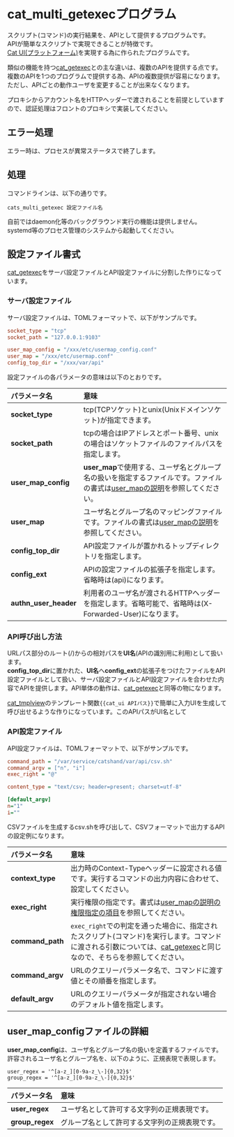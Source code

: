 # cat\_multi\_getexecプログラム

スクリプト(コマンド)の実行結果を、APIとして提供するプログラムです。  
APIが簡単なスクリプトで実現できることが特徴です。  
[Cat UI(プラットフォーム)](cat_ui.md)を実現する為に作られたプログラムです。

類似の機能を持つ[cat\_getexec](./cat_getexec.md)との主な違いは、複数のAPIを提供する点です。  
複数のAPIを1つのプログラムで提供する為、APIの複数提供が容易になります。ただし、APIごとの動作ユーザを変更することが出来なくなります。

プロキシからアカウント名をHTTPヘッダーで渡されることを前提としていますので、認証処理はフロントのプロキシで実装してください。

## エラー処理

エラー時は、プロセスが異常ステータスで終了します。 

## 処理

コマンドラインは、以下の通りです。
```
cats_multi_getexec 設定ファイル名
```

自前ではdaemon化等のバックグラウンド実行の機能は提供しません。  
systemd等のプロセス管理のシステムから起動してください。

## 設定ファイル書式
[cat\_getexec](./cat_getexec.md)をサーバ設定ファイルとAPI設定ファイルに分割した作りになっています。

### サーバ設定ファイル
サーバ設定ファイルは、TOMLフォーマットで、以下がサンプルです。

```ini
socket_type = "tcp"
socket_path = "127.0.0.1:9103"

user_map_config = "/xxx/etc/usermap_config.conf"
user_map = "/xxx/etc/usermap.conf"
config_top_dir = "/xxx/var/api"
```

設定ファイルの各パラメータの意味は以下のとおりです。

|パラメータ名|意味|
| :--- | :--- |
|**socket\_type**|tcp(TCPソケット)とunix(Unixドメインソケット)が指定できます。|
|**socket\_path**|tcpの場合はIPアドレスとポート番号、unixの場合はソケットファイルのファイルパスを指定します。|
|**user\_map\_config**|**user\_map**で使用する、ユーザ名とグループ名の扱いを指定するファイルです。ファイルの書式は[user\_mapの説明](user_map.md)を参照してください。|
|**user\_map**|ユーザ名とグループ名のマッピングファイルです。ファイルの書式は[user\_mapの説明](user_map.md)を参照してください。|
|**config\_top\_dir**|API設定ファイルが置かれるトップディレクトリを指定します。|
|**config\_ext**|APIの設定ファイルの拡張子を指定します。省略時は(api)になります。|
|**authn\_user\_header**|利用者のユーザ名が渡されるHTTPヘッダーを指定します。省略可能で、省略時は(X-Forwarded-User)になります。|

### API呼び出し方法
URLパス部分のルート(/)からの相対パスを**UI名**(APIの識別用に利用)として扱います。  
**config\_top\_dir**に置かれた、**UI名**へ**config\_ext**の拡張子をつけたファイルをAPI設定ファイルとして扱い、サーバ設定ファイルとAPI設定ファイルを合わせた内容でAPIを提供します。API単体の動作は、[cat\_getexec](./cat_getexec.md)と同等の物になります。

[cat\_tmplview](./cat_tmplview.md)のテンプレート関数`{{cat_ui APIパス}}`で簡単に入力UIを生成して呼び出せるような作りになっています。このAPIパスがUI名として

### API設定ファイル
API設定ファイルは、TOMLフォーマットで、以下がサンプルです。

```ini
command_path = "/var/service/catshand/var/api/csv.sh"
command_argv = ["n", "i"]
exec_right = "@"

content_type = "text/csv; header=present; charset=utf-8"

[default_argv]
n="1"
i=""
```

CSVファイルを生成するcsv.shを呼び出して、CSVフォーマットで出力するAPIの設定例になります。

|パラメータ名|意味|
| :--- | :--- |
|**context\_type**|出力時のContext-Typeヘッダーに設定される値です。実行するコマンドの出力内容に合わせて、設定してください。|
|**exec\_right**|実行権限の指定です。書式は[user\_mapの説明の権限指定の項目](user_map.md)を参照してください。|
|**command\_path**|`exec_right`での判定を通った場合に、指定されたスクリプト(コマンド)を実行します。コマンドに渡される引数については、[cat\_getexec](./cat_getexec.md)と同じなので、そちらを参照してください。|
|**command\_argv**|URLのクエリーパラメータ名で、コマンドに渡す値とその順番を指定します。|
|**default\_argv**|URLのクエリーパラメータが指定されない場合のデフォルト値を指定します。|

## user\_map\_configファイルの詳細
**user\_map\_config**は、ユーザ名とグループ名の扱いを定義するファイルです。  
許容されるユーザ名とグループ名を、以下のように、正規表現で表現します。

```
user_regex = '^[a-z_][0-9a-z_\-]{0,32}$'
group_regex = '^[a-z_][0-9a-z_\-]{0,32}$'
```

|パラメータ名|意味|
| :--- | :--- |
|**user\_regex**|ユーザ名として許可する文字列の正規表現です。|
|**group\_regex**|グループ名として許可する文字列の正規表現です。|
